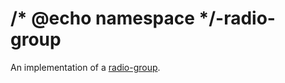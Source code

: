 # /* @echo namespace */-radio-group
An implementation of a [radio-group](https://w3c.github.io/aria-practices/#radiobutton).